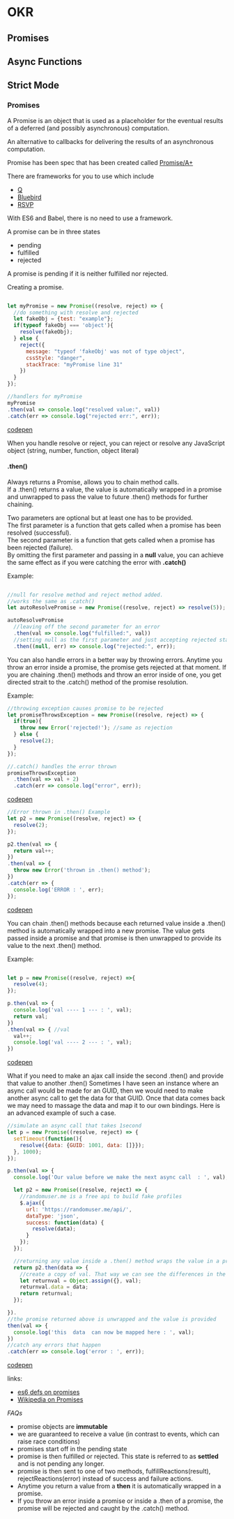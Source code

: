 # OKR
## Promises
## Async Functions
## Strict Mode

### Promises

A Promise is an object that is used as a placeholder for the eventual results of a deferred (and possibly asynchronous) computation.

An alternative to callbacks for delivering the results of an asynchronous computation.

Promise has been spec that has been created called [Promise/A+](https://promisesaplus.com/)

There are frameworks for you to use which include
+ [Q](https://github.com/kriskowal/q)
+ [Bluebird](https://github.com/petkaantonov/bluebird)
+ [RSVP](https://github.com/tildeio/rsvp.js)

With ES6 and Babel, there is no need to use a framework.

A promise can be in three states
+ pending
+ fulfilled
+ rejected

A promise is pending if it is neither fulfilled nor rejected.

Creating a promise.

```javascript

let myPromise = new Promise((resolve, reject) => {
  //do something with resolve and rejected
  let fakeObj = {test: "example"};
  if(typeof fakeObj === 'object'){
    resolve(fakeObj);
  } else {
    reject({
      message: "typeof 'fakeObj' was not of type object",
      cssStyle: "danger",
      stackTrace: "myPromise line 31"
    })
  }
});

//handlers for myPromise
myPromise
.then(val => console.log("resolved value:", val))
.catch(err => console.log("rejected err:", err));

```
[codepen](http://codepen.io/anon/pen/QdErXB)

When you handle resolve or reject, you can reject or resolve any JavaScript object (string, number, function, object literal)

#### .then()
Always returns a Promise, allows you to chain method calls.  
If a .then() returns a value, the value is automatically wrapped in a promise and unwrapped to pass the value to future .then() methods for further chaining.

Two parameters are optional but at least one has to be provided.  
The first parameter is a function that gets called when a promise has been resolved (successful).  
The second parameter is a function that gets called when a promise has been rejected (failure).  
By omitting the first parameter and passing in a **null** value, you can achieve the same effect as if you were catching the error with **.catch()**  

Example:
```javascript

//null for resolve method and reject method added.
//works the same as .catch()
let autoResolvePromise = new Promise((resolve, reject) => resolve(5)); //this a promise that gest rosolved right away.

autoResolvePromise
  //leaving off the second parameter for an error
  .then(val => console.log("fulfilled:", val))
  //setting null as the first parameter and just accepting rejected state, just like .catch()
  .then((null, err) => console.log("rejected:", err));


```

You can also handle errors in a better way by throwing errors.
Anytime you throw an error inside a promise, the promise gets rejected at that moment.
If you are chaining .then() methods and throw an error inside of one, you get directed strait to the .catch() method of the promise resolution.

Example:
```javascript
//throwing exception causes promise to be rejected
let promiseThrowsException = new Promise((resolve, reject) => {
  if(true){
    throw new Error('rejected!'); //same as rejection
  } else {
    resolve(2);
  }
});

//.catch() handles the error thrown
promiseThrowsException
  .then(val => val + 2)
  .catch(err => console.log("error", err));
```
[codepen](http://codepen.io/anon/pen/ygJjrG)

```javascript
//Error thrown in .then() Example
let p2 = new Promise((resolve, reject) => {
  resolve(2);
});

p2.then(val => {
  return val++;
})
.then(val => {
  throw new Error('thrown in .then() method');
})
.catch(err => {
  console.log('ERROR : ', err);
});
```
[codepen](http://codepen.io/anon/pen/OWXZqx)

You can chain .then() methods because each returned value inside a .then() method is automatically wrapped into a new promise.
The value gets passed inside a promise and that promise is then unwrapped to provide its value to the next .then() method.

Example:
```javascript

let p = new Promise((resolve, reject) =>{
  resolve(4);
});

p.then(val => {
  console.log('val ---- 1 --- : ', val);
  return val;
})
.then(val => { //val
  val++;
  console.log('val ---- 2 --- : ', val);
})
```
[codepen](http://codepen.io/anon/pen/NdrMVM)

What if you need to make an ajax call inside the second .then() and provide that value to another .then()
Sometimes I have seen an instance where an async call would be made for an GUID, then we would need to make another async call to get the data for that GUID. Once that data comes back we may need to massage the data and map it to our own bindings.
Here is an advanced example of such a case.

```javascript
//simulate an async call that takes 1second
let p = new Promise((resolve, reject) => {
  setTimeout(function(){
    resolve({data: {GUID: 1001, data: []}});
  }, 1000);
});

p.then(val => {
  console.log('Our value before we make the next async call  : ', val);

  let p2 = new Promise((resolve, reject) => {
    //randomuser.me is a free api to build fake profiles
    $.ajax({
      url: 'https://randomuser.me/api/',
      dataType: 'json',
      success: function(data) {
        resolve(data);
      }
    });
  });

  //returning any value inside a .then() method wraps the value in a promise
  return p2.then(data => {
    //create a copy of val. That way we can see the differences in the console.
    let returnval = Object.assign({}, val);
    returnval.data = data;
    return returnval;
  });

}).
//the promise returned above is unwrapped and the value is provided
then(val => {
  console.log('this  data  can now be mapped here : ', val);
})
//catch any errors that happen
.catch(err => console.log('error : ', err));

```
[codepen](http://codepen.io/anon/pen/KaMowd)



links:
+ [es6 defs on promises](https://tc39.github.io/ecma262/#sec-promise-objects)
+ [Wikipedia on Promises](https://tc39.github.io/ecma262/#sec-promise-objects)

*FAQs*
+ promise objects are **immutable**
+ we are guaranteed to receive a value (in contrast to events, which can raise race conditions)
+ promises start off in the pending state
 + promise is then fulfilled or rejected. This state is referred to as **settled** and is not pending any longer.
 + promise is then sent to one of two methods, fulfillReactions(result), rejectReactions(error) instead of success and failure actions.
+ Anytime you return a value from a **then** it is automatically wrapped in a promise.
+ If you throw an error inside a promise or inside a .then of a promise, the promise will be rejected and caught by the .catch() method.
